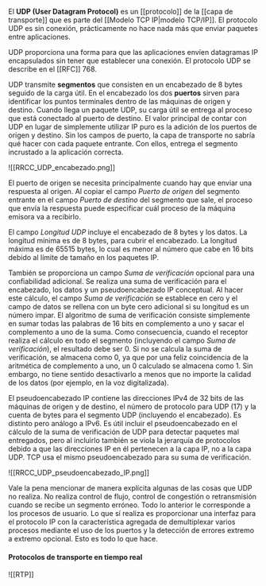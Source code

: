 El **UDP (User Datagram Protocol)** es un [[protocolo]] de la [[capa de transporte]] que es parte del [[Modelo TCP IP|modelo TCP/IP]]. El protocolo UDP es sin conexión, prácticamente no hace nada más que enviar paquetes entre aplicaciones.

UDP proporciona una forma para que las aplicaciones envíen datagramas IP encapsulados sin tener que establecer una conexión. El protocolo UDP se describe en el [[RFC]] 768.

UDP transmite **segmentos** que consisten en un encabezado de 8 bytes seguido de la carga útil. En el encabezado los dos **puertos** sirven para identificar los puntos terminales dentro de las máquinas de origen y destino. Cuando llega un paquete UDP, su carga útil se entrega al proceso que está conectado al puerto de destino. El valor principal de contar con UDP en lugar de simplemente utilizar IP puro es la adición de los puertos de origen y destino. Sin los campos de puerto, la capa de transporte no sabría qué hacer con cada paquete entrante. Con ellos, entrega el segmento incrustado a la aplicación correcta.

![[RRCC_UDP_encabezado.png]]

El puerto de origen se necesita principalmente cuando hay que enviar una respuesta al origen. Al copiar el campo *Puerto de origen* del segmento entrante en el campo *Puerto de destino* del segmento que sale, el proceso que envía la respuesta puede especificar cuál proceso de la máquina emisora va a recibirlo.

El campo *Longitud UDP* incluye el encabezado de 8 bytes y los datos. La longitud mínima es de 8 bytes, para cubrir el encabezado. La longitud máxima es de 65515 bytes, lo cual es menor al número que cabe en 16 bits debido al límite de tamaño en los paquetes IP.

También se proporciona un campo *Suma de verificación* opcional para una confiabilidad adicional. Se realiza una suma de verificación para el encabezado, los datos y un pseudoencabezado IP conceptual. Al hacer este cálculo, el campo *Suma de verificación* se establece en cero y el campo de datos se rellena con un byte cero adicional si su longitud es un número impar. El algoritmo de suma de verificación consiste simplemente en sumar todas las palabras de 16 bits en complemento a uno y sacar el complemento a uno de la suma. Como consecuencia, cuando el receptor realiza el cálculo en todo el segmento (incluyendo el campo *Suma de verificación*), el resultado debe ser 0. Si no se calcula la suma de verificación, se almacena como 0, ya que por una feliz coincidencia de la aritmética de complemento a uno, un 0 calculado se almacena como 1. Sin embargo, no tiene sentido desactivarlo a menos que no importe la calidad de los datos (por ejemplo, en la voz digitalizada).

El pseudoencabezado IP contiene las direcciones IPv4 de 32 bits de las máquinas de origen y de destino, el número de protocolo para UDP (17) y la cuenta de bytes para el segmento UDP (incluyendo el encabezado). Es distinto pero análogo a IPv6. Es útil incluir el pseudoencabezado en el cálculo de la suma de verificación de UDP para detectar paquetes mal entregados, pero al incluirlo también se viola la jerarquía de protocolos debido a que las direcciones IP en él pertenecen a la capa IP, no a la capa UDP. TCP usa el mismo pseudoencabezado para su suma de verificación.

![[RRCC_UDP_pseudoencabezado_IP.png]]

Vale la pena mencionar de manera explícita algunas de las cosas que UDP no realiza. No realiza control de flujo, control de congestión o retransmisión cuando se recibe un segmento erróneo. Todo lo anterior le corresponde a los procesos de usuario. Lo que sí realiza es proporcionar una interfaz para el protocolo IP con la característica agregada de demultiplexar varios procesos mediante el uso de los puertos y la detección de errores extremo a extremo opcional. Esto es todo lo que hace.

#### Protocolos de transporte en tiempo real
![[RTP]]